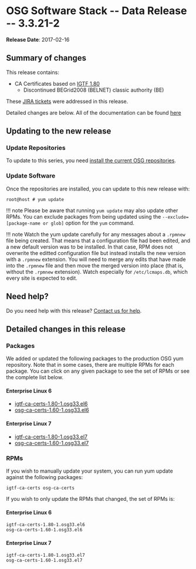 OSG Software Stack -- Data Release -- 3.3.21-2
==============================================

**Release Date**: 2017-02-16

Summary of changes
------------------

This release contains:

-   CA Certificates based on [IGTF 1.80](http://dist.eugridpma.info/distribution/igtf/current/CHANGES)
    -   Discontinued BEGrid2008 (BELNET) classic authority (BE)

These [JIRA tickets](https://jira.opensciencegrid.org/issues/?jql=project%20%3D%20SOFTWARE%20AND%20fixVersion%20%3D%203.3.21-2%20ORDER%20BY%20priority%20DESC%2C%20key%20DESC) were addressed in this release.

Detailed changes are below. All of the documentation can be found [here](../../)

Updating to the new release
---------------------------

### Update Repositories

To update to this series, you need [install the current OSG repositories](../../common/yum#install-osg-repositories).

### Update Software

Once the repositories are installed, you can update to this new release with:

``` console
root@host # yum update
```

!!! note
    Please be aware that running `yum update` may also update other RPMs. You can exclude packages from being updated using the `--exclude=[package-name or glob]` option for the `yum` command.

!!! note
    Watch the yum update carefully for any messages about a `.rpmnew` file being created. That means that a configuration file had been edited, and a new default version was to be installed. In that case, RPM does not overwrite the editted configuration file but instead installs the new version with a `.rpmnew` extension. You will need to merge any edits that have made into the `.rpmnew` file and then move the merged version into place (that is, without the `.rpmnew` extension). Watch especially for `/etc/lcmaps.db`, which every site is expected to edit.

Need help?
----------

Do you need help with this release? [Contact us for help](../../common/help).

Detailed changes in this release
--------------------------------

### Packages

We added or updated the following packages to the production OSG yum repository. Note that in some cases, there are multiple RPMs for each package. You can click on any given package to see the set of RPMs or see the complete list below.

#### Enterprise Linux 6

-   [igtf-ca-certs-1.80-1.osg33.el6](https://koji-hub.batlab.org/koji/search?match=glob&type=build&terms=igtf-ca-certs-1.80-1.osg33.el6)
-   [osg-ca-certs-1.60-1.osg33.el6](https://koji-hub.batlab.org/koji/search?match=glob&type=build&terms=osg-ca-certs-1.60-1.osg33.el6)

#### Enterprise Linux 7

-   [igtf-ca-certs-1.80-1.osg33.el7](https://koji-hub.batlab.org/koji/search?match=glob&type=build&terms=igtf-ca-certs-1.80-1.osg33.el7)
-   [osg-ca-certs-1.60-1.osg33.el7](https://koji-hub.batlab.org/koji/search?match=glob&type=build&terms=osg-ca-certs-1.60-1.osg33.el7)

### RPMs

If you wish to manually update your system, you can run yum update against the following packages:

    igtf-ca-certs osg-ca-certs

If you wish to only update the RPMs that changed, the set of RPMs is:

#### Enterprise Linux 6

``` file
igtf-ca-certs-1.80-1.osg33.el6
osg-ca-certs-1.60-1.osg33.el6
```

#### Enterprise Linux 7

``` file
igtf-ca-certs-1.80-1.osg33.el7
osg-ca-certs-1.60-1.osg33.el7
```

